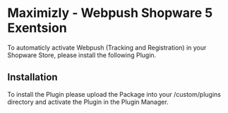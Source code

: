 # Maximizly - Webpush Shopware 5 Exentsion

To automaticly activate Webpush (Tracking and Registration) in your Shopware Store, please install the following Plugin.

## Installation

To install the Plugin please upload the Package into your /custom/plugins directory and activate the Plugin in the Plugin Manager.
